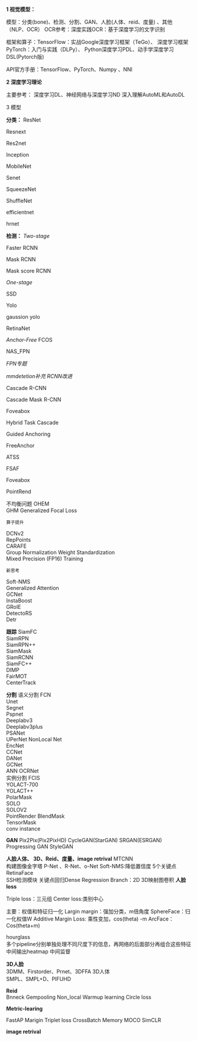 **1 视觉模型：**

模型：分类(bone)、检测、分割、GAN、人脸(人体、reid、度量) 、其他（NLP、OCR）
OCR参考：深度实践OCR：基于深度学习的文字识别

框架和算子：TensorFlow：实战Google深度学习框架（TeGo）、
深度学习框架PyTorch：入门与实践（DLPy）、
Python深度学习PDL、动手学深度学习DSL(Pytorch版)

API官方手册：TensorFlow、PyTorch、Numpy 、NNI


**2 深度学习理论**

主要参考：
深度学习DL、神经网络与深度学习ND
深入理解AutoML和AutoDL


3 模型

**分类：**
ResNet

Resnext

Res2net

Inception

MobileNet

Senet

SqueezeNet

ShuffleNet

efficientnet

hrnet


**检测：**
*Two-stage*

Faster RCNN

Mask RCNN

Mask score RCNN	

*One-stage*

SSD	

Yolo	

gaussion yolo

RetinaNet

*Anchor-Free*
FCOS

NAS_FPN

*FPN专题*	

*mmdetetion补充*
*RCNN改进*

Cascade R-CNN

Cascade Mask R-CNN

Foveabox 

Hybrid Task Cascade

Guided Anchoring

FreeAnchor

ATSS

FSAF

Foveabox

PointRend


不均衡问题
OHEM	
GHM	
Generalized Focal Loss	

	算子提升
DCNv2	
RepPoints	
CARAFE	
Group Normalization	
Weight Standardization 	
Mixed Precision (FP16) Training	

	新思考
Soft-NMS 	
Generalized Attention	
GCNet	
InstaBoost	
GRoIE	
DetectoRS	
Detr 	

**跟踪**
SiamFC		
SiamRPN		
SiamRPN++		
SiamMask		
SiamRCNN		
SiamFC++		
DIMP		
FairMOT		
CenterTrack		

**分割**
	语义分割
FCN 	
Unet	
Segnet	
Pspnet	
Deeplabv3	
Deeplabv3plus	
PSANet 	
UPerNet	
NonLocal Net	
EncNet	
CCNet 	
DANet  	
GCNet	
ANN	
OCRNet	
	实例分割
FCIS	
YOLACT-700	
YOLACT++	
PolarMask	
SOLO	
SOLOV2	
PointRender	
BlendMask	
TensorMask	
conv instance	


**GAN**
Pix2Pix(Pix2PixHD)
CycleGAN(StarGAN)
SRGAN(ESRGAN)
Progressing GAN
StyleGAN

**人脸人体、  3D、Reid、度量、image retrival**
MTCNN		
		构建图像金字塔
		P-Net 、R-Net、o-Net
		Soft-NMS:降低置信度
		5个关键点
RetinaFace	
		SSH检测模块
		关键点回归Dense Regression Branch：2D 3D映射图卷积
**人脸loss**		

Triple loss：三元组
Center loss:类别中心

主要：权值和特征归一化
Largin margin：强加分类，m倍角度
SphereFace：归一化权值W
Additive Margin Loss: 乘性变加，cos(theta) -m
ArcFace：Cos(theta+m)


hourglass		
多个pipeline分别单独处理不同尺度下的信息，再网络的后面部分再组合这些特征
中间输出heatmap
中间监督

**3D人脸**		
3DMM、Firstorder、Prnet、3DFFA
3D人体		
SMPL、SMPL+D、PIFUHD

**Reid**		
Bnneck
Gempooling
Non_local
Warmup learning
Circle loss

**Metric-learing**

FastAP
Marigin Triplet loss
CrossBatch Memory
MOCO
SimCLR

**image retrival**		





